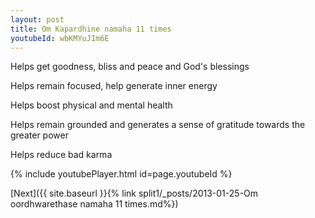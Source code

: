 ```yaml
---
layout: post
title: Om Kapardhine namaha 11 times
youtubeId: wbKMYuJIm6E
---
```

 
 
Helps get goodness, bliss and peace and God's blessings
 
Helps remain focused, help generate inner energy 
 
Helps boost physical and mental health 
 
Helps remain grounded and generates a sense of gratitude towards the greater power 
 
Helps reduce bad karma
 
 
 
 


{% include youtubePlayer.html id=page.youtubeId %}
 
[Next]({{ site.baseurl }}{% link  split1/_posts/2013-01-25-Om oordhwarethase namaha 11 times.md%})
 
